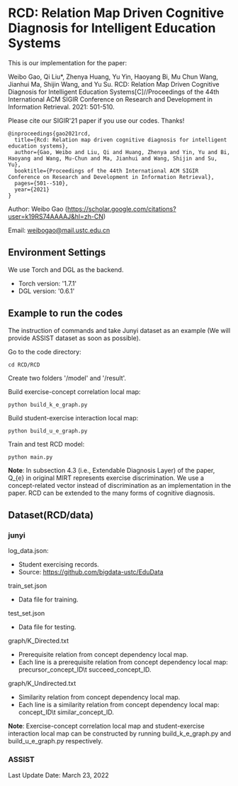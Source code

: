 # RCD: Relation Map Driven Cognitive Diagnosis for Intelligent Education Systems

This is our implementation for the paper:

Weibo Gao, Qi Liu*, Zhenya Huang, Yu Yin, Haoyang Bi, Mu Chun Wang, Jianhui Ma, Shijin Wang, and Yu Su. RCD: Relation Map Driven Cognitive Diagnosis for Intelligent Education Systems[C]//Proceedings of the 44th International ACM SIGIR Conference on Research and Development in Information Retrieval. 2021: 501-510.

Please cite our SIGIR'21 paper if you use our codes. Thanks!

```
@inproceedings{gao2021rcd,
  title={Rcd: Relation map driven cognitive diagnosis for intelligent education systems},
  author={Gao, Weibo and Liu, Qi and Huang, Zhenya and Yin, Yu and Bi, Haoyang and Wang, Mu-Chun and Ma, Jianhui and Wang, Shijin and Su, Yu},
  booktitle={Proceedings of the 44th International ACM SIGIR Conference on Research and Development in Information Retrieval},
  pages={501--510},
  year={2021}
}
```

Author: Weibo Gao (https://scholar.google.com/citations?user=k19RS74AAAAJ&hl=zh-CN)

Email: weibogao@mail.ustc.edu.cn

## Environment Settings
We use Torch and DGL as the backend. 
- Torch version:  '1.7.1'
- DGL version: '0.6.1'

## Example to run the codes
The instruction of commands and take Junyi dataset as an example (We will provide ASSIST dataset as soon as possible).

[//]: # (* **Note**: Concept dependency local map has been provided &#40;see the instruction of dataset&#41;. The construction of concept dependency relation see subsection 5.1.2 in the paper. If you need, we would release this code.)

Go to the code directory:
```
cd RCD/RCD
```
Create two folders '/model' and '/result'.

Build exercise-concept correlation local map:
```
python build_k_e_graph.py
```

Build student-exercise interaction local map:
```
python build_u_e_graph.py
```
Train and test RCD model:
```
python main.py
```

**Note**: In subsection 4.3 (i.e., Extendable Diagnosis Layer) of the paper, Q_{e} in original MIRT represents exercise discrimination. We use a concept-related vector instead of discrimination as an implementation in the paper. RCD can be extended to the many forms of cognitive diagnosis.

## Dataset(RCD/data)
### junyi

log_data.json:
- Student exercising records.
- Source: https://github.com/bigdata-ustc/EduData

train_set.json
- Data file for training.

test_set.json
- Data file for testing.

graph/K_Directed.txt
- Prerequisite relation from concept dependency local map.
- Each line is a prerequisite relation from concept dependency local map: precursor_concept_ID\t succeed_concept_ID.

graph/K_Undirected.txt
- Similarity relation from concept dependency local map.
- Each line is a similarity relation from concept dependency local map: concept_ID\t similar_concept_ID.

**Note**: Exercise-concept correlation local map and student-exercise interaction local map can be constructed by running build_k_e_graph.py and build_u_e_graph.py respectively.

### ASSIST


Last Update Date: March 23, 2022
